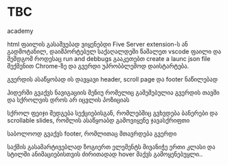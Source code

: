 # TBC
academy

html ფაილის გასაშვებად ვიყენებდი Five Server extension-ს ან გადმოტანილ, დაიმპორტებულ საქაღალდეში წაშალეთ vscode ფაილი და შემდგომ როდესაც run and debbugs გააკეთებთ create a launc json file შექმენით Chrome-ზე და გვერდი უპრობბლემოდ დაისტარტება.

გვერდის ასაწყობად ის დავყავი header, scroll page და footer ნაწილებად

ჰიდერში გვაქვს ნავიგაციის მენიუ რომელიც გაშეშებულია გვერდის თავში და სქროლვის დროს არ იცვლის პოზიციას

სქროლ ფეიჯი შედგება სექციებისგან, რომლებშიც გვხვდება ბანერები და scrollable slides, რომლის ასაწყოაბდ გამოვიყენე ჯავასქრიფთი 

საბოლოოდ გვაქვს footer, რომლითაც მთავრდება გვერდი

საქმის გასამარტივებლად ზოგიერთ ელემენტს მივანიჭე ერთი კლასი და სტილში ანიმაციებისთვის ძირითადად hover მაქვს გამოყენებუყლი..